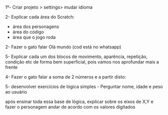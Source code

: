 1º- Criar projeto > settings> mudar idioma

2- Explicar cada área do Scratch:
- área dos personagens
- área do código
- área que o jogo roda

2- Fazer o gato falar Olá mundo (cod está no whatsapp)

5- Explicar cada um dos blocos de movimento, aparência, repetição, condição etc 
de forma bem superficial, pois vamos nos aprofundar mais a frente

4- Fazer o gato falar a soma de 2 números e a partir disto:

5- desenvolver exercícios de lógica simples 
    - Perguntar nome,  idade e peso ao usuário


após ensinar toda essa base de lógica, explicar sobre os eixos de X,Y e fazer o personagem andar de acordo com os valores digitados








